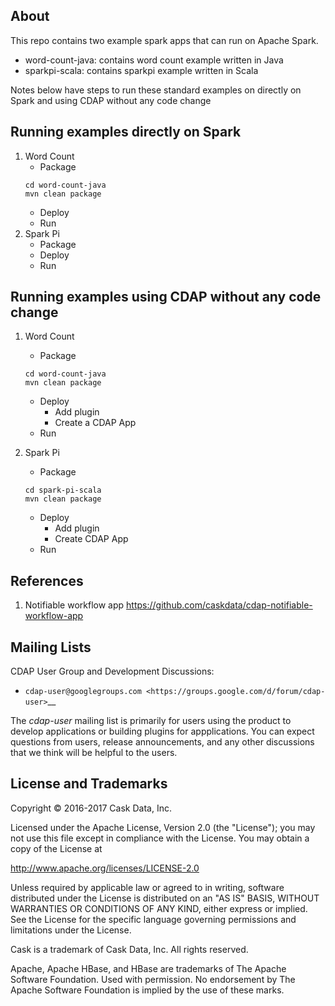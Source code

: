 ## About
This repo contains two example spark apps that can run on Apache Spark. 
  - word-count-java: contains word count example written in Java 
  - sparkpi-scala: contains sparkpi example written in Scala

Notes below have steps to run these standard examples on directly on Spark and using CDAP without any code change
  
  
## Running examples directly on Spark

1. Word Count
   - Package 
   ```
   cd word-count-java
   mvn clean package
   ``` 
   - Deploy 
   - Run
2. Spark Pi
    - Package 
    - Deploy 
    - Run
 
## Running examples using CDAP without any code change
1. Word Count 
   - Package  
   ```
   cd word-count-java
   mvn clean package
   ``` 
   - Deploy 
      - Add plugin
      - Create a CDAP App 
   - Run 
   
2. Spark Pi 
   - Package 
   ```
   cd spark-pi-scala
   mvn clean package
   ``` 
   - Deploy 
      - Add plugin 
      - Create CDAP App
   - Run  
   
   
## References 
1. Notifiable workflow app https://github.com/caskdata/cdap-notifiable-workflow-app
      
## Mailing Lists

CDAP User Group and Development Discussions:

- `cdap-user@googlegroups.com <https://groups.google.com/d/forum/cdap-user>`__

The *cdap-user* mailing list is primarily for users using the product to develop
applications or building plugins for appplications. You can expect questions from 
users, release announcements, and any other discussions that we think will be helpful 
to the users.

## License and Trademarks

Copyright © 2016-2017 Cask Data, Inc.

Licensed under the Apache License, Version 2.0 (the "License"); you may not use this file except
in compliance with the License. You may obtain a copy of the License at

http://www.apache.org/licenses/LICENSE-2.0

Unless required by applicable law or agreed to in writing, software distributed under the 
License is distributed on an "AS IS" BASIS, WITHOUT WARRANTIES OR CONDITIONS OF ANY KIND, 
either express or implied. See the License for the specific language governing permissions 
and limitations under the License.

Cask is a trademark of Cask Data, Inc. All rights reserved.

Apache, Apache HBase, and HBase are trademarks of The Apache Software Foundation. Used with
permission. No endorsement by The Apache Software Foundation is implied by the use of these marks.
